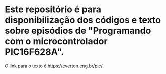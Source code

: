 # Este repositório é para disponibilização dos códigos e texto sobre episódios de "Programando com o microcontrolador PIC16F628A".

O link para o texto é https://everton.eng.br/pic/
